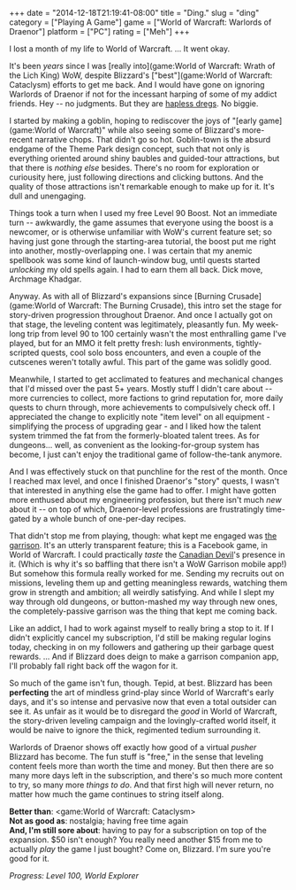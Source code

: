 +++
date = "2014-12-18T21:19:41-08:00"
title = "Ding."
slug = "ding"
category = ["Playing A Game"]
game = ["World of Warcraft: Warlords of Draenor"]
platform = ["PC"]
rating = ["Meh"]
+++

I lost a month of my life to World of Warcraft.  ... It went okay.

It's been <i>years</i> since I was [really into](game:World of Warcraft: Wrath of the Lich King) WoW, despite Blizzard's ["best"](game:World of Warcraft: Cataclysm) efforts to get me back.  And I would have gone on ignoring Warlords of Draenor if not for the incessant harping of some of my addict friends.  Hey -- no judgments.  But they are <a href="http://penny-arcade.com/comic/2014/11/26/iron-horse">hapless dregs</a>.  No biggie.

I started by making a goblin, hoping to rediscover the joys of "[early game](game:World of Warcraft)" while also seeing some of Blizzard's more-recent narrative chops.  That didn't go so hot.  Goblin-town is the absurd endgame of the Theme Park design concept, such that not only is everything oriented around shiny baubles and guided-tour attractions, but that there is <i>nothing else</i> besides.  There's no room for exploration or curiousity here, just following directions and clicking buttons.  And the quality of those attractions isn't remarkable enough to make up for it.  It's dull and unengaging.

Things took a turn when I used my free Level 90 Boost.  Not an immediate turn -- awkwardly, the game assumes that everyone using the boost is a newcomer, or is otherwise unfamiliar with WoW's current feature set; so having just gone through the starting-area tutorial, the boost put me right into another, mostly-overlapping one.  I was certain that my anemic spellbook was some kind of launch-window bug, until quests started <i>unlocking</i> my old spells again.  I had to earn them all back.  Dick move, Archmage Khadgar.

Anyway.  As with all of Blizzard's expansions since [Burning Crusade](game:World of Warcraft: The Burning Crusade), this intro set the stage for story-driven progression throughout Draenor.  And once I actually got on that stage, the leveling content was legitimately, pleasantly fun.  My week-long trip from level 90 to 100 certainly wasn't the most enthralling game I've played, but for an MMO it felt pretty fresh: lush environments, tightly-scripted quests, cool solo boss encounters, and even a couple of the cutscenes weren't totally awful.  This part of the game was solidly good.

Meanwhile, I started to get acclimated to features and mechanical changes that I'd missed over the past 5+ years.  Mostly stuff I didn't care about -- more currencies to collect, more factions to grind reputation for, more daily quests to churn through, more achievements to compulsively check off.  I appreciated the change to explicitly note "item level" on all equipment - simplifying the process of upgrading gear - and I liked how the talent system trimmed the fat from the formerly-bloated talent trees.  As for dungeons... well, as convenient as the looking-for-group system has become, I just can't enjoy the traditional game of follow-the-tank anymore.

And I was effectively stuck on that punchline for the rest of the month.  Once I reached max level, and once I finished Draenor's "story" quests, I wasn't that interested in anything else the game had to offer.  I might have gotten more enthused about my engineering profession, but there isn't much <i>new</i> about it -- on top of which, Draenor-level professions are frustratingly time-gated by a whole bunch of one-per-day recipes.

That didn't stop me from playing, though: what kept me engaged was <a href="http://penny-arcade.com/comic/2014/12/01/recursor">the garrison</a>.  It's an utterly transparent feature; this is a Facebook game, in World of Warcraft.  I could practically <i>taste</i> the <a href="http://en.wikipedia.org/wiki/Freemium_Isn%27t_Free">Canadian Devil</a>'s presence in it.  (Which is why it's so baffling that there isn't a WoW Garrison mobile app!)  But somehow this formula really worked for me.  Sending my recruits out on missions, leveling them up and getting meaningless rewards, watching them grow in strength and ambition; all weirdly satisfying.  And while I slept my way through old dungeons, or button-mashed my way through new ones, the completely-passive garrison was the thing that kept me coming back.

Like an addict, I had to work against myself to really bring a stop to it.  If I didn't explicitly cancel my subscription, I'd still be making regular logins today, checking in on my followers and gathering up their garbage quest rewards.  ... And if Blizzard does deign to make a garrison companion app, I'll probably fall right back off the wagon for it.

So much of the game isn't fun, though.  Tepid, at best.  Blizzard has been <b>perfecting</b> the art of mindless grind-play since World of Warcraft's early days, and it's so intense and pervasive now that even a total outsider can see it.  As unfair as it would be to disregard the <i>good</i> in World of Warcraft, the story-driven leveling campaign and the lovingly-crafted world itself, it would be naive to ignore the thick, regimented tedium surrounding it.

Warlords of Draenor shows off exactly how good of a virtual <i>pusher</i> Blizzard has become.  The fun stuff is "free," in the sense that leveling content feels more than worth the time and money.  But then there are so many more days left in the subscription, and there's so much more content to try, so many more <i>things to do</i>.  And that first high will never return, no matter how much the game continues to string itself along.

<b>Better than</b>: <game:World of Warcraft: Cataclysm>  
<b>Not as good as</b>: nostalgia; having free time again  
<b>And, I'm still sore about</b>: having to pay for a subscription on top of the expansion.  $50 isn't enough?  You really need another $15 from me to actually <i>play</i> the game I just bought?  Come on, Blizzard.  I'm sure you're good for it.

<i>Progress: Level 100, World Explorer</i>